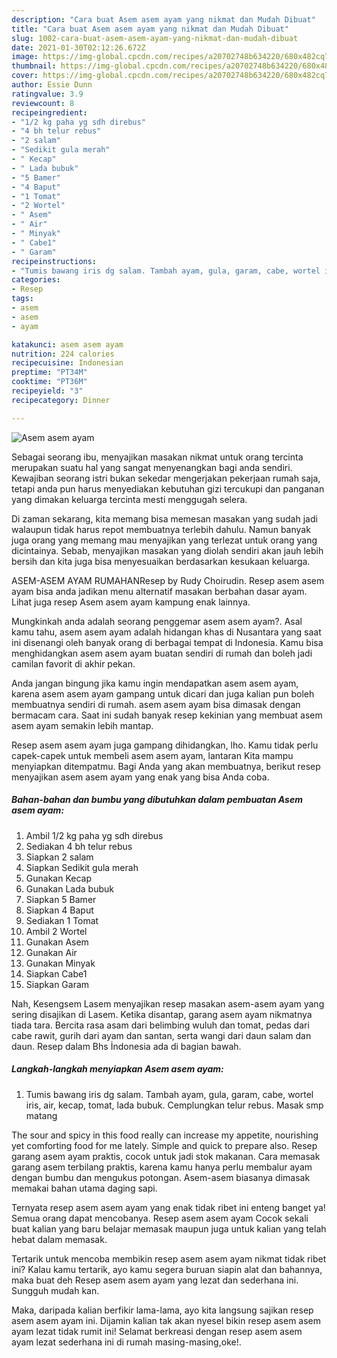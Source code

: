 ```yaml
---
description: "Cara buat Asem asem ayam yang nikmat dan Mudah Dibuat"
title: "Cara buat Asem asem ayam yang nikmat dan Mudah Dibuat"
slug: 1002-cara-buat-asem-asem-ayam-yang-nikmat-dan-mudah-dibuat
date: 2021-01-30T02:12:26.672Z
image: https://img-global.cpcdn.com/recipes/a20702748b634220/680x482cq70/asem-asem-ayam-foto-resep-utama.jpg
thumbnail: https://img-global.cpcdn.com/recipes/a20702748b634220/680x482cq70/asem-asem-ayam-foto-resep-utama.jpg
cover: https://img-global.cpcdn.com/recipes/a20702748b634220/680x482cq70/asem-asem-ayam-foto-resep-utama.jpg
author: Essie Dunn
ratingvalue: 3.9
reviewcount: 8
recipeingredient:
- "1/2 kg paha yg sdh direbus"
- "4 bh telur rebus"
- "2 salam"
- "Sedikit gula merah"
- " Kecap"
- " Lada bubuk"
- "5 Bamer"
- "4 Baput"
- "1 Tomat"
- "2 Wortel"
- " Asem"
- " Air"
- " Minyak"
- " Cabe1"
- " Garam"
recipeinstructions:
- "Tumis bawang iris dg salam. Tambah ayam, gula, garam, cabe, wortel iris, air, kecap, tomat, lada bubuk. Cemplungkan telur rebus. Masak smp matang"
categories:
- Resep
tags:
- asem
- asem
- ayam

katakunci: asem asem ayam 
nutrition: 224 calories
recipecuisine: Indonesian
preptime: "PT34M"
cooktime: "PT36M"
recipeyield: "3"
recipecategory: Dinner

---
```



![Asem asem ayam](https://img-global.cpcdn.com/recipes/a20702748b634220/680x482cq70/asem-asem-ayam-foto-resep-utama.jpg)

Sebagai seorang ibu, menyajikan masakan nikmat untuk orang tercinta merupakan suatu hal yang sangat menyenangkan bagi anda sendiri. Kewajiban seorang istri bukan sekedar mengerjakan pekerjaan rumah saja, tetapi anda pun harus menyediakan kebutuhan gizi tercukupi dan panganan yang dimakan keluarga tercinta mesti menggugah selera.

Di zaman  sekarang, kita memang bisa memesan masakan yang sudah jadi walaupun tidak harus repot membuatnya terlebih dahulu. Namun banyak juga orang yang memang mau menyajikan yang terlezat untuk orang yang dicintainya. Sebab, menyajikan masakan yang diolah sendiri akan jauh lebih bersih dan kita juga bisa menyesuaikan berdasarkan kesukaan keluarga. 

ASEM-ASEM AYAM RUMAHANResep by Rudy Choirudin. Resep asem asem ayam bisa anda jadikan menu alternatif masakan berbahan dasar ayam. Lihat juga resep Asem asem ayam kampung enak lainnya.

Mungkinkah anda adalah seorang penggemar asem asem ayam?. Asal kamu tahu, asem asem ayam adalah hidangan khas di Nusantara yang saat ini disenangi oleh banyak orang di berbagai tempat di Indonesia. Kamu bisa menghidangkan asem asem ayam buatan sendiri di rumah dan boleh jadi camilan favorit di akhir pekan.

Anda jangan bingung jika kamu ingin mendapatkan asem asem ayam, karena asem asem ayam gampang untuk dicari dan juga kalian pun boleh membuatnya sendiri di rumah. asem asem ayam bisa dimasak dengan bermacam cara. Saat ini sudah banyak resep kekinian yang membuat asem asem ayam semakin lebih mantap.

Resep asem asem ayam juga gampang dihidangkan, lho. Kamu tidak perlu capek-capek untuk membeli asem asem ayam, lantaran Kita mampu menyiapkan ditempatmu. Bagi Anda yang akan membuatnya, berikut resep menyajikan asem asem ayam yang enak yang bisa Anda coba.

<!--inarticleads1-->

##### Bahan-bahan dan bumbu yang dibutuhkan dalam pembuatan Asem asem ayam:

1. Ambil 1/2 kg paha yg sdh direbus
1. Sediakan 4 bh telur rebus
1. Siapkan 2 salam
1. Siapkan Sedikit gula merah
1. Gunakan  Kecap
1. Gunakan  Lada bubuk
1. Siapkan 5 Bamer
1. Siapkan 4 Baput
1. Sediakan 1 Tomat
1. Ambil 2 Wortel
1. Gunakan  Asem
1. Gunakan  Air
1. Gunakan  Minyak
1. Siapkan  Cabe1
1. Siapkan  Garam


Nah, Kesengsem Lasem menyajikan resep masakan asem-asem ayam yang sering disajikan di Lasem. Ketika disantap, garang asem ayam nikmatnya tiada tara. Bercita rasa asam dari belimbing wuluh dan tomat, pedas dari cabe rawit, gurih dari ayam dan santan, serta wangi dari daun salam dan daun. Resep dalam Bhs İndonesia ada di bagian bawah. 

<!--inarticleads2-->

##### Langkah-langkah menyiapkan Asem asem ayam:

1. Tumis bawang iris dg salam. Tambah ayam, gula, garam, cabe, wortel iris, air, kecap, tomat, lada bubuk. Cemplungkan telur rebus. Masak smp matang


The sour and spicy in this food really can increase my appetite, nourishing yet comforting food for me lately. Simple and quick to prepare also. Resep garang asem ayam praktis, cocok untuk jadi stok makanan. Cara memasak garang asem terbilang praktis, karena kamu hanya perlu membalur ayam dengan bumbu dan mengukus potongan. Asem-asem biasanya dimasak memakai bahan utama daging sapi. 

Ternyata resep asem asem ayam yang enak tidak ribet ini enteng banget ya! Semua orang dapat mencobanya. Resep asem asem ayam Cocok sekali buat kalian yang baru belajar memasak maupun juga untuk kalian yang telah hebat dalam memasak.

Tertarik untuk mencoba membikin resep asem asem ayam nikmat tidak ribet ini? Kalau kamu tertarik, ayo kamu segera buruan siapin alat dan bahannya, maka buat deh Resep asem asem ayam yang lezat dan sederhana ini. Sungguh mudah kan. 

Maka, daripada kalian berfikir lama-lama, ayo kita langsung sajikan resep asem asem ayam ini. Dijamin kalian tak akan nyesel bikin resep asem asem ayam lezat tidak rumit ini! Selamat berkreasi dengan resep asem asem ayam lezat sederhana ini di rumah masing-masing,oke!.

